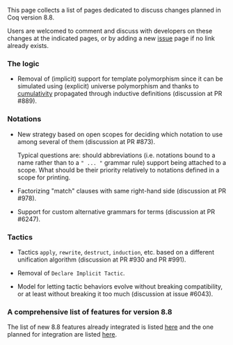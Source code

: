 This page collects a list of pages dedicated to discuss changes planned in Coq version 8.8.

Users are welcomed to comment and discuss with developers on these changes at the indicated pages, or by adding a new [issue](https://github.com/coq/coq/issues) page if no link already exists.

### The logic

- Removal of (implicit) support for template polymorphism since it can be simulated using (explicit) universe polymorphism and thanks to [cumulativity](https://github.com/coq/coq/pull/613) propagated through inductive definitions (discussion at PR #889).

### Notations

- New strategy based on open scopes for deciding which notation to use among several of them (discussion at PR #873).

  Typical questions are: should abbreviations (i.e. notations bound to a name rather than to a `" ... "` grammar rule) support being attached to a scope.
  What should be their priority relatively to notations defined in a scope for printing.
  
- Factorizing "match" clauses with same right-hand side (discussion at PR #978).

- Support for custom alternative grammars for terms (discussion at PR #6247).

### Tactics

- Tactics `apply`, `rewrite`, `destruct`, `induction`, etc. based on a different unification algorithm (discussion at PR #930 and PR #991).

- Removal of `Declare Implicit Tactic`.

- Model for letting tactic behaviors evolve without breaking compatibility, or at least without breaking it too much (discussion at issue #6043).

### A comprehensive list of features for version 8.8

The list of new 8.8 features already integrated is listed [here](https://github.com/coq/coq/pulls?q=is%3Apr+label%3A%22kind%3A+feature%22+milestone%3A8.8+is%3Aclosed)
and the one planned for integration are listed [here](https://github.com/coq/coq/pulls?q=is%3Apr+label%3A%22kind%3A+feature%22+milestone%3A8.8+is%3Aopen).
